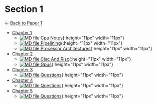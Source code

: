 # Section 1

← [Back to Paper 1](..)

- [Chapter 1](chapter_1/index.html)
  - [![MD file](https://img.icons8.com/windows/512/4a90e2/regular-document.png) Cpu Notes](chapter_1/cpu_notes.html){:height="11px" width="11px"}
  - [![MD file](https://img.icons8.com/windows/512/4a90e2/regular-document.png) Pipelining](chapter_1/pipelining.html){:height="11px" width="11px"}
  - [![MD file](https://img.icons8.com/windows/512/4a90e2/regular-document.png) Processor Architectures](chapter_1/processor_architectures.html){:height="11px" width="11px"}
- [Chapter 2](chapter_2/index.html)
  - [![MD file](https://img.icons8.com/windows/512/4a90e2/regular-document.png) Cisc And Risc](chapter_2/cisc_and_risc.html){:height="11px" width="11px"}
  - [![MD file](https://img.icons8.com/windows/512/4a90e2/regular-document.png) Gpus](chapter_2/gpus.html){:height="11px" width="11px"}
- [Chapter 3](chapter_3/index.html)
  - [![MD file](https://img.icons8.com/windows/512/4a90e2/regular-document.png) Questions](chapter_3/questions.html){:height="11px" width="11px"}
- [Chapter 4](chapter_4/index.html)
  - [![MD file](https://img.icons8.com/windows/512/4a90e2/regular-document.png) Questions](chapter_4/questions.html){:height="11px" width="11px"}
- [Chapter 5](chapter_5/index.html)
  - [![MD file](https://img.icons8.com/windows/512/4a90e2/regular-document.png) Questions](chapter_5/questions.html){:height="11px" width="11px"}
